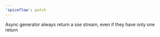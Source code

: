 ```yaml
---
'spiceflow': patch
---
```


Async generator always return a sse stream, even if they have only one return
